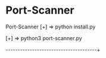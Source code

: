 # Port-Scanner
Port-Scanner
 [+] => python install.py
 
 [+] => python3 port-scanner.py


--------------------------------------+


